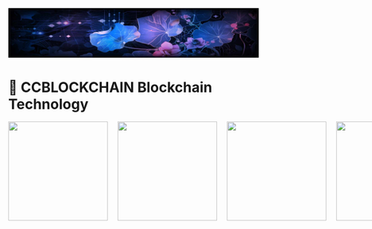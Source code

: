 <!-- Background github cover with short introduction down below -->
<img src="https://github.com/Theropodr/Theropodr/blob/main/assets/RavenVanillaPhoenix.jpg" />

# 💫 CCBLOCKCHAIN Blockchain Technology

<div style="display: flex; justify-content: space-between;">
<img width="200" height="200" src="https://media.giphy.com/media/v1.Y2lkPTc5MGI3NjExMTB5NDJka255N3h4aGl1M2c0MzVnc3dmNDd5cXczZGN0dGN5OG00cSZlcD12MV9zdGlja2Vyc19zZWFyY2gmY3Q9cw/DdpmhAQpQZzwHSrQ3f/giphy.gif" style="margin-right: 20px;" />
<img width="200" height="200" src="https://media.giphy.com/media/7XPaG6ifhXK8Og4m6w/giphy.gif?cid=790b761110y42dkny7xxhiu3g435gswf47yqw3dcttcy8m4q&ep=v1_stickers_search&rid=giphy.gif&ct=s" style="margin-right: 20px;" />
<img width="200" height="200" src="https://media.giphy.com/media/sMxhudBF8BeWeCeBZQ/giphy.gif?cid=ecf05e47dcmgjkxudnszjfxjg1s05vgxjmzvq5mprbdwt8j4&ep=v1_stickers_search&rid=giphy.gif&ct=s" style="margin-right: 20px;" />
<img width="200" height="200" src="https://media.giphy.com/media/SaF7u0ujVP8Ke6eTlr/giphy.gif?cid=ecf05e473acc4cj8dze804embwwjr1lspqazakwcgy733v0j&ep=v1_stickers_search&rid=giphy.gif&ct=s" style="margin-right: 20px;" />

<!-- Intro tp Blockchain -->
# 💫 Blockchain 101

What is blockchain?
Blockchain technology is an advanced database mechanism that allows transparent information sharing within a business network. A blockchain database stores data in blocks that are linked together in a chain.

What is blockchain and how does it work?
First and foremost, blockchain is a public electronic ledger built around a P2P system that can be openly shared among disparate users to create an unchangeable record of transactions, each time-stamped and linked to the previous one. Every time a set of transactions is added, that data becomes another block in the chain (hence, the name).

Blockchain can only be updated by consensus between participants in the system, and once new data is entered it can never be erased. It is a write-once, append-many technology, making it a verifiable and auditable record of each and every transaction.

While it has great potential, blockchain technology development is still early days; CIOs and their business counterparts should expect setbacks in deploying the technology, including the real possibility of serious bugs in the software used atop blockchain. And as some companies have already discovered, it's not the be-all solution to many tech problems.

Blockchain standards organizations, universities and start-ups have proposed newer consensus protocols and methods for spreading out the computational and data storage workload to enable greater transactional throughput and overall scalability – a persistent problem for blockchain.  And the Linux Foundation’s Hyperledger Project has created modular tools for building out blockchain collaboration networks.

While some industry groups are working toward standardizing versions of blockchain software, there are also hundreds of startups working on their own versions of the distributed ledger technology.

<!-- Table of Contents down below are the lessons -->
# 📊 Table of Contents

- [Introduction](#introduction) 
- [Lesson](#lesson)           
- [Final Project](#final-project) 
- [Contributing](#contributing)           
- [License](#licensee)   
- [Acknowledgements](#acknowledgements) 
- [FAQ](#faq)       
- [Changelog](#changelogs)   

<!-- Introduction page -->
## [Introduction](#introduction)
This repository contains source code for CCBLOCKCHAIN "Blockchain Technology basic essentials that focuses on Basic and Intermediate concepts, codes and algorithm for Blockchain development.

#### ✨ Course Description:
This course is a advance topic that I've created in my own knowledge and source of collective information - Fundamentals of Programming is required. The course covers advanced topics in Blockchain development to train students in developing decentralize application. Topics to be covered include history of blockchain technology, consensus algorithm, solidity, dApp, EVM, Ethereum, Bitcoin, Solana, Chainlink, and many more.

#### ✨ Course outcomes:
At the end of the course, the student must be able to: 
1. Basic and advance understanding of blockchain development
2. Create a smart contract using solidity
3. Implement Object-Oriented in program design
4. Create and document decentralize application that uses a consensus algorithm

###### ⚡ Course Outline: [Introduction to blockchain technologies ](https://www.coursera.org/learn/introduction-blockchain-technologies) 

## [Lesson](#lesson)              

### CCBLOCKCHAIN Table lecture
#### Course Outline and Timeframe

<!-- Background github cover with short introduction down below 

| Week No. | Date Coverage | Topic                                                | Reference                                                                                           |
|----------|---------------|------------------------------------------------------|-----------------------------------------------------------------------------------------------------|
| 1        | April 6       | Class Orientation                                   | Course Syllabus                                                                                     |  
|          |               | - Ø University Mission & Vision                     |                                                                                                     | 
|          |               | - Ø College Mission & Vision                        |                                                                                                     |   
|          |               | - Ø Course Syllabi                                  |                                                                                                     |  
|          |               | - Ø Lab Guidelines and Safety Review                |                                                                                                     |
| 2        | April 6       | Arrays                                               | Chapter 8&9 Java Programming Eight Edition, Farrell, Joyce                                        |    
| 3        | April 13      | File and String manipulation                         | Chapter 7&13 Java Programming Eight Edition, Farrell, Joyce                                       |
| 4        | April 20      | Recursion                                            | Chapter 2 Introduction to Programming in Java: An Interdisciplinary Approach, 2nd Edition, Robert Sedgewick |
|          | April 27      |                                                      | Chapter 13 Java Programming: From Problem Analysis to Program Design, Fifth Edition, Malik, DS     |
| 5        | May 4         | Regular Expression                                   | Chapter 30 Java: The Complete Reference Tenth Edition, Schildt, Herbert, 2018                     |
| 6        | May 11        | Introduction to Classes                              | Chapter 3 Java Programming Eight Edition, Farrell, Joyce                                          |
| 7        | May 18        | Composition, objects, and classes                    | Chapter 3 Introduction to Programming in Java: An Interdisciplinary Approach, 2nd Edition, Robert Sedgewick |
| 8        | May 25        | Instance method Inheritance Polymorphism             | Chapter 10 Java Programming: From Problem Analysis to Program Design, Fifth Edition, Malik, DS     |
| 9        | June 1        | Introduction to Swing package                        | Chapter 14 Java Programming Eight Edition, Farrell, Joyce                                         |
| 10       | June 8        | Interfaces and event-driven programming              | Chapter 10 Core Java: Volume II Advanced Features Tenth Edition, Hortsmann, Cay S., 2017           |
| 11       | June 15       | Threads                                              | Chapter 11 Java: The Complete Reference Tenth Edition, Schildt, Herbert, 2018                     |
| 12       | June 22       | Runnable interface Synchronization                   | Chapter 11 Core Java: Volume II Advanced Features Tenth Edition, Hortsmann, Cay S., 2017           |
| 13       | June 29        | Course Synthesis & Final Examination                 |                                                                                                     |
-->

#### 👷 SUGGESTED READINGS, VIDEOS AND REFERENCES 📓

* EatTheBlocks - Julien Klepatch
* Dapp University - Greggory
* FreecodeCamp Web3 Blockchain Tutorial
* TheBlockchainCoders - Daulat Hussain
* IBM Technology - They will teach you some awesome stuff
* Hyperledger Technology - Best yt for learning corporate blockchain, learn hyperledger fabric
* CS50 - Harvard University - I currently studying here
* Patrick Collins - He is really good on teaching smart contract Audit
* Ivan on Tech - If you're a fan for Cryptocurrency and News, following him is a must. He has this awesome Blockchain company called Moralis
* Solana - Growing blockchain right now
* Alchemy - Alternative free online blockchain university that you can dive in
* Web3 Blockchain Developer - Mark Muskardin, he developed the web application for Notional (www.notional.finance) - a new DeFi protocol for fixed-interest peer-to-peer lending and borrowing.
* Binance - academy.binance.com

#### 🚀 COMING SOON

✍️ To do list:
- Build table for the course outline
- Setup contribution panel
- Upload documentation such as PowerPoint
- Setup docker CLI
- Upload and build smart contract

<!-- License -->
# 🔑 License

<!-- Add license code

-->

<!-- Changelogs 
# 📜 Changelogs

<!-- Background github cover with short introduction down below 


# README

> [!NOTE]
> Sample only bala ka sa buhay mo

> [!TIP]
>  Ey ka muna Ey Eyy
> Add Contribution
> Add comment
> Add some shitty code this coming november

> [!IMPORTANT]
> Crucial Important deep shit

> [!WARNING]
> Mama mo warning
> Papa mo warning

> Will create table
> And Topic
> Partial code only
> Idol Luka
> Hello nothing to edit for now
> Implement blockchain soon 
> No code for today
> Will do this in weekend
> Will do this later
> I need to do some tutorial here
> Need to refactor some code in this repo
> Fix some code in my local machine 
> Watching Worlds
> Final run
-->


<!--
> [!CAUTION]
> Fetus delitus
> Add comment
-->

# 📫 Changelogs
```
## [8.0.4] - 2024-07-05      
### Added  
- ✨ Create a repo
- ✨ Added Asset Folder

### Changed
- ✨ Refactor all the README.md

### Fixed 
- ✨ Fix documentation

## [8.1.3] - 2024-08-12     
### Added  
- ✨ Add image in asset folder 

## [8.0.0] - 2024-09-20      
### Added  
- ✨ Update documentation

## [8.0.0] - 2024-09-26      
### Added  
- ✨ Coming Soon
- ✨ Coming Soon

🧊 Blockchain Technology
```

<!-- End point insert background effect line of sight color rainbow -->


<!-- Introduction Pannel button link, it will redirect to the top -->
#### [Back to Table of Content](#-introduction)
<!-- End point line insert Thanks for visiting enjoy your day, feel free to modify this  -->
---
<p align="center">
<img src="https://readme-typing-svg.demolab.com/?lines=Thanks+For+Visiting+Enjoy+Your+Day+~!;" alt="mystreak"/>
</p>

<!-- Genshin Impact -->
<div align="center">
<img src="https://media.giphy.com/media/qr4CNpxIL6wwNUYZsL/giphy.gif?cid=ecf05e47iqq0k4rx0kv1fb3w4hl8dja3ouiqzx4vz1665i6b&ep=v1_stickers_search&rid=giphy.gif&ct=s" width="300">
</div>

<!-- End point line insert Comeback again next time, feel free to modify this  -->
<p align="center">
<img src="https://readme-typing-svg.demolab.com/?lines=💎💎Come+Back+Again+next+time💎💎" alt="mystreak"/>
</p>

</p>
    
<br>
<!-- End point insert background effect line of sight color red -->
<img src="https://user-images.githubusercontent.com/74038190/212284100-561aa473-3905-4a80-b561-0d28506553ee.gif" width="1000">
